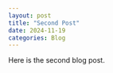 ```yaml
---
layout: post
title: "Second Post"
date: 2024-11-19
categories: Blog
---
```


Here is the second blog post. 
